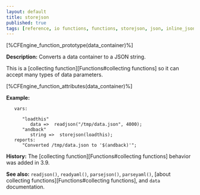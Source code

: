 ```yaml
---
layout: default
title: storejson
published: true
tags: [reference, io functions, functions, storejson, json, inline_json, container]
---
```


[%CFEngine_function_prototype(data_container)%]

**Description:** Converts a data container to a JSON string.

This is a [collecting function][Functions#collecting functions] so it can accept many types of data parameters.

[%CFEngine_function_attributes(data_container)%]

**Example:**

```cf3
   vars:

      "loadthis"
         data =>  readjson("/tmp/data.json", 4000);
      "andback"
         string =>  storejson(loadthis);
   reports:
      "Converted /tmp/data.json to '$(andback)'";
```

**History:** The [collecting function][Functions#collecting functions] behavior was added in 3.9.

**See also:** `readjson()`, `readyaml()`, `parsejson()`, `parseyaml()`, [about collecting functions][Functions#collecting functions], and `data` documentation.
